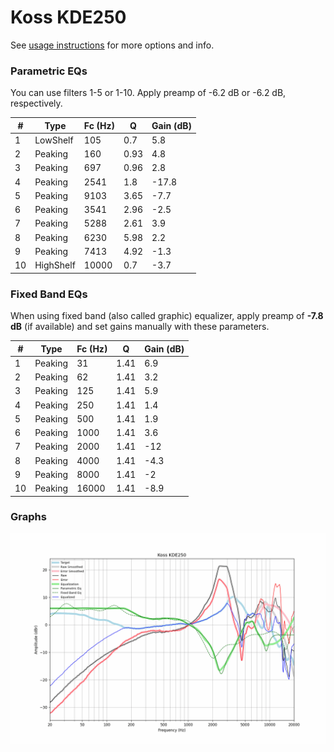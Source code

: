 # Koss KDE250
See [usage instructions](https://github.com/jaakkopasanen/AutoEq#usage) for more options and info.

### Parametric EQs
You can use filters 1-5 or 1-10. Apply preamp of -6.2 dB or -6.2 dB, respectively.

|   # | Type      |   Fc (Hz) |    Q |   Gain (dB) |
|-----|-----------|-----------|------|-------------|
|   1 | LowShelf  |       105 | 0.7  |         5.8 |
|   2 | Peaking   |       160 | 0.93 |         4.8 |
|   3 | Peaking   |       697 | 0.96 |         2.8 |
|   4 | Peaking   |      2541 | 1.8  |       -17.8 |
|   5 | Peaking   |      9103 | 3.65 |        -7.7 |
|   6 | Peaking   |      3541 | 2.96 |        -2.5 |
|   7 | Peaking   |      5288 | 2.61 |         3.9 |
|   8 | Peaking   |      6230 | 5.98 |         2.2 |
|   9 | Peaking   |      7413 | 4.92 |        -1.3 |
|  10 | HighShelf |     10000 | 0.7  |        -3.7 |

### Fixed Band EQs
When using fixed band (also called graphic) equalizer, apply preamp of **-7.8 dB** (if available) and set gains manually with these parameters.

|   # | Type    |   Fc (Hz) |    Q |   Gain (dB) |
|-----|---------|-----------|------|-------------|
|   1 | Peaking |        31 | 1.41 |         6.9 |
|   2 | Peaking |        62 | 1.41 |         3.2 |
|   3 | Peaking |       125 | 1.41 |         5.9 |
|   4 | Peaking |       250 | 1.41 |         1.4 |
|   5 | Peaking |       500 | 1.41 |         1.9 |
|   6 | Peaking |      1000 | 1.41 |         3.6 |
|   7 | Peaking |      2000 | 1.41 |       -12   |
|   8 | Peaking |      4000 | 1.41 |        -4.3 |
|   9 | Peaking |      8000 | 1.41 |        -2   |
|  10 | Peaking |     16000 | 1.41 |        -8.9 |

### Graphs
![](./Koss%20KDE250.png)
